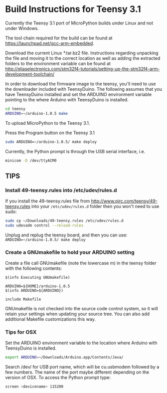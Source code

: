# Build Instructions for Teensy 3.1

Currently the Teensy 3.1 port of MicroPython builds under Linux and not under Windows.

The tool chain required for the build can be found at <https://launchpad.net/gcc-arm-embedded>.

Download the current Linux *.tar.bz2 file. Instructions regarding unpacking the file and moving it to the correct location
as well as adding the extracted folders to the environment variable can be found at
<http://eliaselectronics.com/stm32f4-tutorials/setting-up-the-stm32f4-arm-development-toolchain/>

In order to download the firmware image to the teensy, you'll need to use the
downloader included with TeensyDuino. The following assumes that you have
TeensyDuino installed and set the ARDUINO environment variable pointing to the
where Arduino with TeensyDuino is installed.

```bash
cd teensy
ARDUINO=~/arduino-1.0.5 make
```

To upload MicroPython to the Teensy 3.1.

Press the Program button on the Teensy 3.1

```bash
sudo ARDUINO=~/arduino-1.0.5/ make deploy
```

Currently, the Python prompt is through the USB serial interface, i.e.

```bash
minicom -D /dev/ttyACM0
```

## TIPS

### Install 49-teensy.rules into /etc/udev/rules.d

If you install the 49-teensy.rules file from <http://www.pjrc.com/teensy/49-teensy.rules>
into your ```/etc/udev/rules.d``` folder then you won't need to use sudo:

```bash
sudo cp ~/Downloads/49-teensy.rules /etc/udev/rules.d
sudo udevadm control --reload-rules
```

Unplug and replug the teensy board, and then you can use: ```ARDUINO=~/arduino-1.0.5/ make deploy```

### Create a GNUmakefile to hold your ARDUINO setting

Create a file call GNUmakefile (note the lowercase m) in the teensy folder
with the following contents:

```make
$(info Executing GNUmakefile)

ARDUINO=${HOME}/arduino-1.0.5
$(info ARDUINO=${ARDUINO})

include Makefile
```

GNUmakefile is not checked into the source code control system, so it will
retain your settings when updating your source tree. You can also add
additional Makefile customizations this way.

### Tips for OSX

Set the ARDUINO environment variable to the location where Arduino with TeensyDuino is installed.

```bash
export ARDUINO=~/Downloads/Arduino.app/Contents/Java/
```

Search /dev/ for USB port name, which will be cu.usbmodem followed by a few numbers. The name of the port maybe different depending on the version of OSX.
To access the Python prompt type:

```bash
screen <devicename> 115200
```

